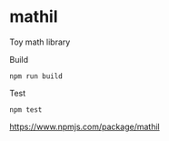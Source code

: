 # mathil

Toy math library

Build

```
npm run build
```

Test

```
npm test
```

https://www.npmjs.com/package/mathil
